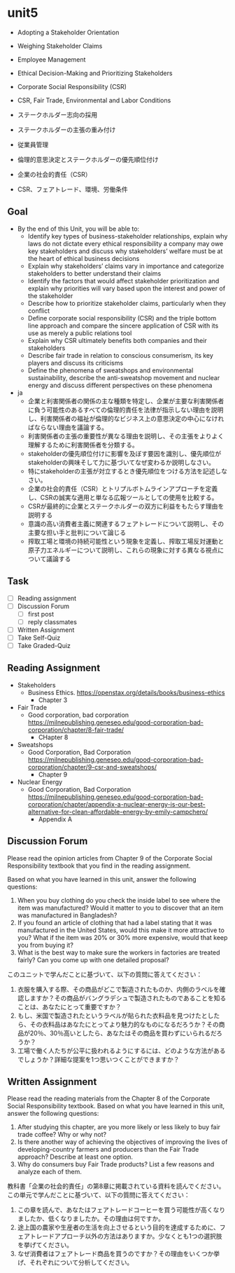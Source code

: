 # unit5

- Adopting a Stakeholder Orientation
- Weighing Stakeholder Claims
- Employee Management
- Ethical Decision-Making and Prioritizing Stakeholders
- Corporate Social Responsibility (CSR)
- CSR, Fair Trade, Environmental and Labor Conditions

- ステークホルダー志向の採用
- ステークホルダーの主張の重み付け
- 従業員管理
- 倫理的意思決定とステークホルダーの優先順位付け
- 企業の社会的責任（CSR）
- CSR、フェアトレード、環境、労働条件

## Goal

- By the end of this Unit, you will be able to:
  - Identify key types of business-stakeholder relationships, explain why laws do not dictate every ethical responsibility a company may owe key stakeholders and discuss why stakeholders’ welfare must be at the heart of ethical business decisions
  - Explain why stakeholders’ claims vary in importance and categorize stakeholders to better understand their claims
  - Identify the factors that would affect stakeholder prioritization and explain why priorities will vary based upon the interest and power of the stakeholder
  - Describe how to prioritize stakeholder claims, particularly when they conflict
  - Define corporate social responsibility (CSR) and the triple bottom line approach and compare the sincere application of CSR with its use as merely a public relations tool
  - Explain why CSR ultimately benefits both companies and their stakeholders
  - Describe fair trade in relation to conscious consumerism, its key players and discuss its criticisms
  - Define the phenomena of sweatshops and environmental sustainability, describe the anti-sweatshop movement and nuclear energy and discuss different perspectives on these phenomena
- ja
  - 企業と利害関係者の関係の主な種類を特定し、企業が主要な利害関係者に負う可能性のあるすべての倫理的責任を法律が指示しない理由を説明し、利害関係者の福祉が倫理的なビジネス上の意思決定の中心になければならない理由を議論する。
  - 利害関係者の主張の重要性が異なる理由を説明し、その主張をよりよく理解するために利害関係者を分類する。
  - stakeholderの優先順位付けに影響を及ぼす要因を識別し、優先順位がstakeholderの興味そして力に基づいてなぜ変わるか説明しなさい。
  - 特にstakeholderの主張が対立するとき優先順位をつける方法を記述しなさい。
  - 企業の社会的責任（CSR）とトリプルボトムラインアプローチを定義し、CSRの誠実な適用と単なる広報ツールとしての使用を比較する。
  - CSRが最終的に企業とステークホルダーの双方に利益をもたらす理由を説明する
  - 意識の高い消費者主義に関連するフェアトレードについて説明し、その主要な担い手と批判について論じる
  - 搾取工場と環境の持続可能性という現象を定義し、搾取工場反対運動と原子力エネルギーについて説明し、これらの現象に対する異なる視点について議論する

## Task

- [ ] Reading assignment
- [ ] Discussion Forum
  - [ ] first post
  - [ ] reply classmates
- [ ] Written Assignment
- [ ] Take Self-Quiz
- [ ] Take Graded-Quiz

## Reading Assignment

- Stakeholders
  - Business Ethics. <https://openstax.org/details/books/business-ethics>
    - Chapter 3
- Fair Trade
  - Good corporation, bad corporation <https://milnepublishing.geneseo.edu/good-corporation-bad-corporation/chapter/8-fair-trade/>
    - CHapter 8
- Sweatshops
  - Good Corporation, Bad Corporation <https://milnepublishing.geneseo.edu/good-corporation-bad-corporation/chapter/9-csr-and-sweatshops/>
    - Chapter 9
- Nuclear Energy
  - Good Corporation, Bad Corporation <https://milnepublishing.geneseo.edu/good-corporation-bad-corporation/chapter/appendix-a-nuclear-energy-is-our-best-alternative-for-clean-affordable-energy-by-emily-campchero/>
    - Appendix A

## Discussion Forum

Please read the opinion articles from Chapter 9 of the Corporate Social Responsibility textbook that you find in the reading assignment.

Based on what you have learned in this unit, answer the following questions:

1. When you buy clothing do you check the inside label to see where the item was manufactured? Would it matter to you to discover that an item was manufactured in Bangladesh?
2. If you found an article of clothing that had a label stating that it was manufactured in the United States, would this make it more attractive to you? What if the item was 20% or 30% more expensive, would that keep you from buying it?
3. What is the best way to make sure the workers in factories are treated fairly? Can you come up with one detailed proposal?

このユニットで学んだことに基づいて、以下の質問に答えてください：

1. 衣服を購入する際、その商品がどこで製造されたものか、内側のラベルを確認しますか？その商品がバングラデシュで製造されたものであることを知ることは、あなたにとって重要ですか？
2. もし、米国で製造されたというラベルが貼られた衣料品を見つけたとしたら、その衣料品はあなたにとってより魅力的なものになるだろうか？その商品が20％、30％高いとしたら、あなたはその商品を買わずにいられるだろうか？
3. 工場で働く人たちが公平に扱われるようにするには、どのような方法があるでしょうか？詳細な提案を1つ思いつくことができますか？

## Written Assignment

Please read the reading materials from the Chapter 8 of the Corporate Social Responsibility textbook. Based on what you have learned in this unit, answer the following questions:

1. After studying this chapter, are you more likely or less likely to buy fair trade coffee? Why or why not?
2. Is there another way of achieving the objectives of improving the lives of developing-country farmers and producers than the Fair Trade approach? Describe at least one option.
3. Why do consumers buy Fair Trade products? List a few reasons and analyze each of them.

教科書「企業の社会的責任」の第8章に掲載されている資料を読んでください。この単元で学んだことに基づいて、以下の質問に答えてください：

1. この章を読んで、あなたはフェアトレードコーヒーを買う可能性が高くなりましたか、低くなりましたか。その理由は何ですか。
2. 途上国の農家や生産者の生活を向上させるという目的を達成するために、フェアトレードアプローチ以外の方法はありますか。少なくとも1つの選択肢を挙げてください。
3. なぜ消費者はフェアトレード商品を買うのですか？その理由をいくつか挙げ、それぞれについて分析してください。
